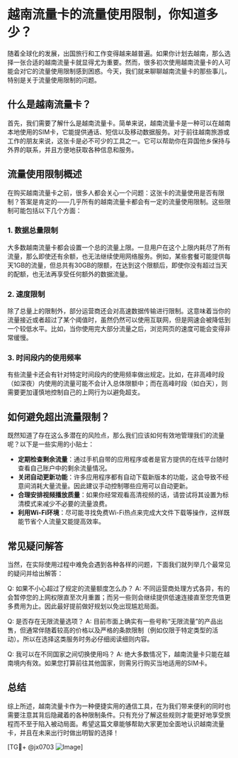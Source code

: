 # 越南流量卡的流量使用限制，你知道多少？

随着全球化的发展，出国旅行和工作变得越来越普遍。如果你计划去越南，那么选择一张合适的越南流量卡就显得尤为重要。然而，很多初次使用越南流量卡的人可能会对它的流量使用限制感到困惑。今天，我们就来聊聊越南流量卡的那些事儿，特别是关于流量使用限制的问题。

## 什么是越南流量卡？

首先，我们需要了解什么是越南流量卡。简单来说，越南流量卡是一种可以在越南本地使用的SIM卡，它能提供通话、短信以及移动数据服务。对于前往越南旅游或工作的朋友来说，这张卡是必不可少的工具之一。它可以帮助你在异国他乡保持与外界的联系，并且方便地获取各种信息和服务。

## 流量使用限制概述

在购买越南流量卡之前，很多人都会关心一个问题：这张卡的流量使用是否有限制？答案是肯定的——几乎所有的越南流量卡都会有一定的流量使用限制。这些限制可能包括以下几个方面：

### 1. 数据总量限制

大多数越南流量卡都会设置一个总的流量上限。一旦用户在这个上限内耗尽了所有流量，那么即使还有余额，也无法继续使用网络服务。例如，某些套餐可能提供每天1GB的流量，但总共有30GB的限额，在达到这个限额后，即使你没有超过当天的配额，也无法再享受任何额外的数据流量。

### 2. 速度限制

除了总量上的限制外，部分运营商还会对高速数据传输进行限制。这意味着当你的流量接近或者超过了某个阈值时，虽然仍然可以使用互联网，但是网速会被降低到一个较低水平。比如，当你使用完大部分流量之后，浏览网页的速度可能会变得非常缓慢。

### 3. 时间段内的使用频率

有些流量卡还会有针对特定时间段内的使用频率做出规定。比如，在非高峰时段（如深夜）内使用的流量可能不会计入总体限额中；而在高峰时段（如白天），则需要更加谨慎地控制自己的上网行为以避免超支。

## 如何避免超出流量限制？

既然知道了存在这么多潜在的风险点，那么我们应该如何有效地管理我们的流量呢？以下是一些实用的小贴士：

- **定期检查剩余流量**：通过手机自带的应用程序或者是官方提供的在线平台随时查看自己账户中的剩余流量情况。
- **关闭自动更新功能**：许多应用程序都有自动下载新版本的功能，这会导致不经意间消耗大量流量。因此建议手动控制哪些应用可以自动更新。
- **合理安排视频播放质量**：如果你经常观看高清视频的话，请尝试将其设置为标清模式来减少不必要的流量浪费。
- **利用Wi-Fi环境**：尽可能寻找免费Wi-Fi热点来完成大文件下载等操作，这样既能节省个人流量又能提高效率。

## 常见疑问解答

当然，在实际使用过程中难免会遇到各种各样的问题，下面我们就列举几个最常见的疑问并给出解答：

Q: 如果不小心超过了规定的流量额度怎么办？
A: 不同运营商处理方式各异，有的会暂停您的上网权限直至次月重置；而另一些则会继续提供低速连接直至您充值更多费用为止。因此最好提前做好规划以免出现尴尬局面。

Q: 是否存在无限流量选项？
A: 目前市面上确实有一些号称“无限流量”的产品出售，但通常伴随着较高的价格以及严格的条款限制（例如仅限于特定类型的活动）。所以在选择这类服务时务必仔细阅读细则内容。

Q: 我可以在不同国家之间切换使用吗？
A: 绝大多数情况下，越南流量卡只能在越南境内有效。如果您打算前往其他国家，则需另行购买当地适用的SIM卡。

## 总结

综上所述，越南流量卡作为一种便捷实用的通信工具，在为我们带来便利的同时也需要注意其背后隐藏着的各种限制条件。只有充分了解这些规则才能更好地享受旅程而不至于陷入被动局面。希望这篇文章能够帮助大家更加全面地认识越南流量卡，并且在未来出行时做出明智的选择！

[TG💪+ @jx0703 ![Image](https://github.com/user-attachments/assets/dbca1d08-cadb-493c-b0ec-ad6f7a83f270)]